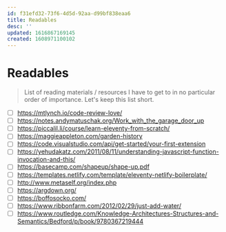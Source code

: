 ```yaml
---
id: f31efd32-73f6-4d5d-92aa-d99bf838eaa6
title: Readables
desc: ''
updated: 1616867169145
created: 1608971100102
---
```


# Readables

> List of reading materials / resources I have to get to in no particular order of importance. Let's keep this list short.

- [ ] https://mtlynch.io/code-review-love/
- [ ] https://notes.andymatuschak.org/Work_with_the_garage_door_up
- [ ] https://piccalil.li/course/learn-eleventy-from-scratch/
- [ ] https://maggieappleton.com/garden-history
- [ ] https://code.visualstudio.com/api/get-started/your-first-extension
- [ ] https://yehudakatz.com/2011/08/11/understanding-javascript-function-invocation-and-this/
- [ ] https://basecamp.com/shapeup/shape-up.pdf
- [ ] https://templates.netlify.com/template/eleventy-netlify-boilerplate/
- [ ] http://www.metaself.org/index.php
- [ ] https://argdown.org/
- [ ] https://boffosocko.com/
- [ ] https://www.ribbonfarm.com/2012/02/29/just-add-water/
- [ ] https://www.routledge.com/Knowledge-Architectures-Structures-and-Semantics/Bedford/p/book/9780367219444
